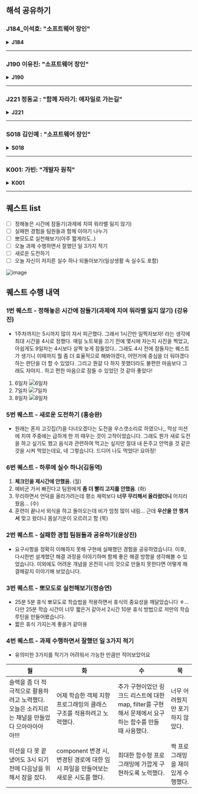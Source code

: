 ## 해석 공유하기

### J184\_이석호: "소프트웨어 장인"

<details>
<summary> <strong> J184 </strong></summary>

더 나은 소프트웨어 개발을 위해서는 장인정신이 필요하다.
이러한 소프트웨어 장신 정신을 기르기 위한 개발자의 태도에는 여러가지 것들이 있다.
먼저 개발자의 교육은 기업의 의무가 아님을 기억하고 스스로 자신의 계발할 수 있는 사람이 되어야 한다.
책에서 소개한 자기계발의 종류로는 다음과 같은 것들이 있다.

- 자신이 학습한 내용을 블로그 등에 기록하기
- 유명한 개발자의 SNS를 팔로우하고 확인하기
- 기한이나 다른 것들에 구애받지않는 정말 자기가 하고 싶은 펫프로젝트
- 동시에 사회성을 잃지 않기, 다른 개발자들과 어울리기
- 워라밸을 지키며 생활하기
- 정해진 짧은 시간에 확실히 집중하는 뽀모도로

#### J190\_이유진 님

부트캠프와 나의 성장에 도움 될 수 있는 부분
그래서 소프트웨어 장인 파트
기업에서 시키는 것만 하면 안된다 → 부스트캠프의 경우 알아서 미션수행 →자신이 스스로 무엇을 해야할지 알아야됨
무엇을 하든지 페이스 유지 → 부스트캠프에서 날 샌 경험 → 쓸데 없는 시간을 보내고 있지 않은지 점검해보기

#### J221\_정동교 님

소프트웨어 개발자 → 협상 설득, 독창적인 개발(설계부터 개발까지)
컴퓨터 프로그래머 → 코더(누군가 시켜서 코드만 짜는 사람)
AI가 대체하기 쉬운건 컴퓨터 프로그래머 → 개발자가 되도록 노력하자

#### K001\_가빈 님

오류를 해결하고 나면 그 때가 기억이 잘남
~소리 안들려서 놓침ㅠㅠ

#### S018\_김인예 님

기업들이 애자일 프로세스를 채택하지만 무조건 좋은 프로그램이 나오지는 않는다.
너무 하나에만 매몰되지 않도록 다양한 방식을 적재적소에 사용
부스트캠프에서도 하나에 매몰되다 보면 잘못된 결과가 나올 수도

</details>

---

### J190 이유진: "소프트웨어 장인"

<details> 
<summary> <strong> J190 </strong> </summary>

인상 깊었던 구절을 바탕으로 서로의 경험을 공유하는 시간을 가졌다.

> **공장 노동자들은 회사가 시키는 대로만 일을 한다.
> 장인이 되고 싶다면 스스로를 발전시키는데 돈과 시간을 들여야 한다.
> 자신이 주체로서 언제, 무엇을 배울지 결정해야 한다. (소프트웨어 장인 4장 속 내용)**

→ 자신이 주체로서 언제, 무엇을 배울지 결정해야 하는 게 챌린지에서 미션을 수행하는 것과 닮아 있다고 생각했다. 장인으로 거듭나기 위해 부스트캠프에서 우리가 스스로 성장할 수 있는 습관을 갖춰야함을 느꼈다. 팀원분들과 이야기를 나눠보니 다른 책에서도 비슷한 이야기를 하고 있어 공감이 되었다고 하셨다.

> **무엇을 하든지 페이스를 유지하는 것이 중요하다. (소프트웨어 장인 4장 속 내용)**

→ 미션 수행하면서 생활의 균형을 맞추기가 어렵다. 팀원분들 모두 공감하는 부분이 많았다. 1주차에는 균형을 맞출 수 있을지 대부분 걱정했던 것 같다. 페이스를 맞추기 위해서는 쓸데 없이 보내고 있는 시간이 있는지 점검하는 것이 좋다고 책에서 이야기한다.

소프트장인이 갖춰야할 태도와 부스트캠프에서 중요하게 생각하는 가치가 맞물리는 부분이 많아 신기했다.

</details>

---

### J221 정동교 : "함께 자라기: 애자일로 가는길"

<details> 
<summary> <strong> J221</strong></summary>
#### 인상 깊었던 것
미국 옥스포드에서 발행한 `고용의 미래` 라는 논문애서 어떤 직업이 AI에 대체될 수 있나?를 조사한 것이 있다.

인상 깊었던 것은 개발 관련 직군을 두 가지로 나눈 것인데, 소프트웨어 개발자는 대체될 확률이 4.2프로
컴퓨터 프로그래머는 대체될 확률이 45프로로 차이가 난다는 것이다.

두 직업의 차이가 뭘까를 생각해보면 컴퓨터 프로그래머는 협상 설득 상호작용과 같은 부분이 없이 단순 코드를 작성하는 경우이다. 반면 소프트웨어개발자는 고민과 설계 상호작용이 높고 독창성이 요구된다.

이것을 경계해서 어떤 개발자로 성장할지 고민해볼 수 있었다.

그래서 연차가 쌓이거나 개발 경력이 쌓일 때 내가 독창적으로 일을 해내고 있는지를 체크해야한다. 특히 경력이 쌓일 수록 맡은 일만 쉽게 처리하게되면서 독창성이 줄어드는 것을 경계하면서 성장해나가야한다.

그리고 애자일스럽게 일을해야한다. 빠른 피드백과 해당 단계에서 타당하게 일을 해야 빠르게 성장하는 소프트웨어 개발자가 될 수 있다.

</details>

---

### S018 김인예 : "소프트웨어 장인"

<details> 
<summary> <strong> S018 </strong> </summary>
인상 깊었던 구절: 보통 애자일 전환은 절차에만 집중하고 사람들에 대한 기술적인 훈련에는 관심을 크게 두지 않는다. (생략) 기존의 똑같은 개발자, 똑같은 습관을 가진 사람들이 갑자기 멋진 소프트웨어를 만들기 시작할 것이라 믿는다. (생략) 불행하게도 결코 그렇지 않다. (생략) 애자일의 모든 절차에는 기술적 탁월함이 전제 되어있다.

이유: 절차와 개발자의 능력 결국 하나만 바뀌어서는 개선되지 않는다는 것이 인상 깊었다. 부스트 캠프에서 미션을 하다 보면 설계, 학습, 구현 등 많은 과정을 진행하게 되는데 어느 하나에 매몰되면 안 될 것 같다는 생각했다.

동료들과 나눈 의견: 미션을 진행하면서 매몰했던 경험에 관해서 이야기를 주고받았다.

</details>

---

### K001: 가빈: "개발자 원칙"

<details>
<summary><strong> K001 </strong> </summary>

#### 노동자

> 개발자는 공장에 자기만의 생산설비를 들고 들어가서 일하는 노동자

#### 오류를 만날 때가 가장 성장하기 좋을 때다

- 프로젝를 하면서 쉽게 해결된 문제나 코드들은 별로 기억에 남지 않지만, 오류를 만나서 많이 부딪혀보고 직접 해결한 문제들은 오래 기억에 남는다
- 인예님이 직접 스택 오버 플로우 오류를 확인한 이야기를 들으면서 직접 과거에 오류를 해결하기 위해 소스코드를 모두까서 확인했던 기억이 있다.
- 소스 코드를 직접 확인하기 → HashMap을 뜯어서 확인하거나, 테스트를 하면서 확인하기

#### 매몰되지 않기

- 실제로 첫 날 과제를 구현 할 때, 예시에 나온 특정 예시들로만 확인해봤다.
  - "AM"과 "PM"이 들어오는지, 그리고 인원수와 시간만 확인했다.
  - 다음날 피어 세션 때, 데이터가 입력되지 않았을 경우와 시간과 인원이 들어올 자리에 숫자가 아닌 값이 들어올 경우 오류가 발생하는 것을 생각하지 못했다.

</details>

---

## 퀘스트 list

- [ ] 정해놓은 시간에 잠들기(과제에 치여 워라밸 잃지 않기)
- [ ] 실패한 경험을 팀원들과 함께 이야기 나누기
- [ ] 뽀모도로 실천해보기(아주 짧게라도..)
- [ ] 오늘 과제 수행하면서 잘했던 일 3가지 적기
- [ ] 새로운 도전하기
- [ ] 오늘 자신이 저지른 실수 하나 되돌아보기(일상생활 속 실수도 포함)

![image](https://github.com/user-attachments/assets/0288f26a-3303-42f9-972e-1eabd1fd9760)

## 퀘스트 수행 내역

### 1번 퀘스트 - 정해놓은 시간에 잠들기(과제에 치여 워라벨 잃지 않기) (강유진)

- 1주차까지는 5시까지 많이 자서 피곤했다. 그래서 1시간만 일찍자보자! 라는 생각에 최대 시간을 4시로 정했다. 매일 노트북을 끄기 전에 몇시에 자는지 사진을 찍었고, 아쉽게도 9일차는 4시보다 살짝 늦게 잠들었다.. 그래도 4시 전에 잠들자는 퀘스트가 생기니 이때까지 뭘 좀 더 효율적으로 해봐야겠다, 어떤거에 중심을 더 둬야겠다 하는 판단을 더 할 수 있었다. 그리고 뭔갈 다 하지 못했더라도 불편한 마음보다 그래도 자야지.. 하고 편한 마음으로 잠들 수 있었던 것 같아 좋았다!
1. 6일차
![6일차](https://github.com/user-attachments/assets/d2442873-f5a3-42a0-a6bf-29f6cf7ecd4a)
2. 7일차
![7일차](https://github.com/user-attachments/assets/b0f0e21d-a3c6-43a5-8a10-dae76c6cfd32)
4. 8일차
![8일차](https://github.com/user-attachments/assets/d729652b-b1bd-4d07-a431-16e9d4352c82)

### 5번 퀘스트 - 새로운 도전하기 (홍승완)
- 원래는 혼자 고깃집(?)을 다녀오겠다는 도전을 우스갯소리로 하였으나,, 막상 미션에 치여 주중에는 급하게 한 끼 때우는 것이 고작이었습니다. 그래도 뭔가 새로 도전을 하고 싶기도 했고 음식과 관련하여 먹고는 싶지만 절대 내 돈주고 안먹을 것 같은 것을 시켜 먹었는데요, 네 그렇습니다. 드디어 나도 먹었다! 요아정!

### 6번 퀘스트 - 하루에 실수 하나(김동역)

1. **체크인을 제시간에 안했음.** (월)
2. 예비군 가서 빠진다고 팀원에게 **좀 더 빨리 고지를 안했음**. (화)
3. 무리하면서 언덕을 올라가려는데 평소 체력보다 **너무 무리해서 올라왔더니** 어지러웠음... (수)
4. 훈련이 끝나서 외식을 하고 돌아오는데 비가 엄청 많이 내림... 근데 **우산을 안 챙겨서** 맞고 왔더니 몸살기운이 오르려고 함 (목) 

### 2번 퀘스트 - 실패한 경험 팀원들과 공유하기(윤상진)

- 요구사항을 정확히 이해하지 못해 구현에 실패했던 경험을 공유하였습니다. 이후, 다시한번 설계했던 해결 과정을 이야기하며 함께 좋은 해결 방향을 생각해볼 수 있었습니다. 이외에도 어려운 개념을 온전히 나의 것으로 만들지 못한다면 어떻게 해결해갈지 이야기해 보았습니다.

### 3번 퀘스트 -  뽀모도로 실천해보기(정승연)

- 25분 5분 휴식 뽀모도로 학습법을 적용하면서 휴식의 중요성을 깨달았습니다 ㅎ…  다만 25분 학습 시간이 너무 짧은거 같아서 2시간 10분 휴식 방법으로 저만의 학습 루틴을 만들어봤습니다.
- 짧은 휴식 가지는게 좋을거 같아용

### 4번 퀘스트 - 과제 수행하면서 잘했던 일 3가지 적기
- 유의미한 3가지를 적기가 어려워서 가능한 만큼만 적어보았어요

| 월 | 화 | 수 | 목 |
| --- | --- | --- | --- |
| 슬랙을 좀 더 적극적으로 활용하려고 노력했다. 오늘은 소리지르는 채널을 만들었다 으아아아아아!!! | 어제 학습한 객체 지향 프로그래밍의 클래스 구조를 적용하려고 노력했다. | 추가 구현이었던 링크드 리스트에 대한 map, filter를 구현해서 문제에서 요구하는 함수를 만들 때 사용했다. | 너무 어려웠지만 포기하지 않았다. |
| 미션을 다 못 끝냈어도 3시 되기 전에 다음날을 위해서 잠을 잤다. | component 변경 시, 변경된 경로에 대한 임시 파일을 만들어보는 새로운 시도를 했다. | 최대한 함수형 프로그래밍에 가깝게 구현하도록 노력했다. | 짝 프로그래밍을 재미있게 수행했다. |
